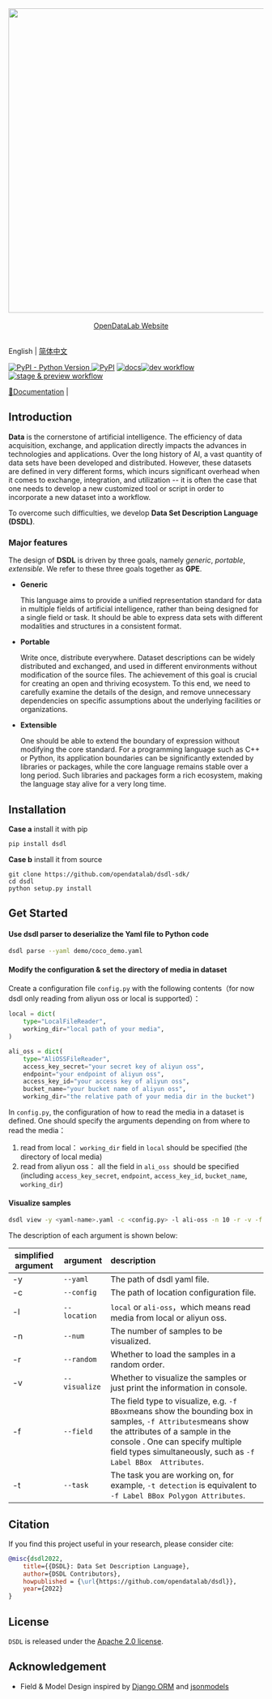 <div align="center">
  <img src="https://raw.githubusercontent.com/opendatalab/dsdl-sdk/2ae5264a7ce1ae6116720478f8fa9e59556bed41/resources/opendatalab.svg" width="600"/>
  <div>&nbsp;</div>
  <div align="center">
    <a href="https://opendatalab.com/"> OpenDataLab Website</a>
    &nbsp;&nbsp;&nbsp;&nbsp;
  </div>
  <div>&nbsp;</div>
</div>

English | [简体中文](README_zh-CN.md)

[![PyPI - Python Version](https://img.shields.io/pypi/pyversions/odl-cli) ](https://pypi.org/project/odl-cli/)[![PyPI](https://img.shields.io/pypi/v/odl-cli)](https://pypi.org/project/odl-cli/) [![docs](https://img.shields.io/badge/docs-latest-blue)](https://github.com/opendatalab/dsdl-sdk/tree/dev-cli/docs)[![dev workflow](https://github.com/opendatalab/dsdl-sdk/actions/workflows/dev.yml/badge.svg?branch=dev)](https://github.com/opendatalab/dsdl-sdk/actions/workflows/dev.yml)[![stage & preview workflow](https://github.com/opendatalab/dsdl-sdk/actions/workflows/preview.yml/badge.svg?branch=dev)](https://github.com/opendatalab/dsdl-sdk/actions/workflows/preview.yml)

[📘Documentation](https://github.com/opendatalab/dsdl-sdk/tree/dev-cli/docs) |

## Introduction

**Data** is the cornerstone of artificial intelligence. The efficiency of data acquisition, exchange, and application directly impacts the advances in technologies and applications. Over the long history of AI, a vast quantity of data sets have been developed and distributed. However, these datasets are defined in very different forms, which incurs significant overhead when it comes to exchange, integration, and utilization -- it is often the case that one needs to develop a new customized tool or script in order to incorporate a new dataset into a workflow.

To overcome such difficulties, we develop **Data Set Description Language (DSDL)**.

### Major features

The design of **DSDL** is driven by three goals, namely *generic*, *portable*, *extensible*. We refer to these three goals together as **GPE**.

* **Generic**

  This language aims to provide a unified representation standard for data in multiple fields of artificial intelligence, rather than being designed for a single field or task. It should be able to express data sets with different modalities and structures in a consistent format.

* **Portable**

  Write once, distribute everywhere. Dataset descriptions can be widely distributed and exchanged, and used in different environments without modification of the source files. The achievement of this goal is crucial for creating an open and thriving ecosystem. To this end, we need to carefully examine the details of the design, and remove unnecessary dependencies on specific assumptions about the underlying facilities or organizations.

* **Extensible**

  One should be able to extend the boundary of expression without modifying the core standard. For a programming language such as C++ or Python, its application boundaries can be significantly extended by libraries or packages, while the core language remains stable over a long period. Such libraries and packages form a rich ecosystem, making the language stay alive for a very long time.

## Installation

**Case a** install it with pip

```bash
pip install dsdl
```

**Case b** install it from source

```shell
git clone https://github.com/opendatalab/dsdl-sdk/
cd dsdl
python setup.py install
```

## Get Started

#### Use dsdl parser to deserialize the Yaml file to Python code
```bash
dsdl parse --yaml demo/coco_demo.yaml
```

#### Modify the configuration & set the directory of media in dataset

Create a configuration file `config.py` with the following contents（for now dsdl only reading from aliyun oss or local is supported）：

```python
local = dict(
    type="LocalFileReader",
    working_dir="local path of your media",
)

ali_oss = dict(
    type="AliOSSFileReader",
    access_key_secret="your secret key of aliyun oss",
    endpoint="your endpoint of aliyun oss",
    access_key_id="your access key of aliyun oss",
    bucket_name="your bucket name of aliyun oss",
    working_dir="the relative path of your media dir in the bucket")
```

 In `config.py`, the configuration of how to read the media in a dataset is defined. One should specify the arguments depending on from where to read the media：  

1. read from local： `working_dir` field in `local` should be specified (the directory of local media)    
2. read from aliyun oss： all the field in `ali_oss `should be specified (including `access_key_secret`, `endpoint`, `access_key_id`, `bucket_name`, `working_dir`)  

#### Visualize samples

   ```bash
   dsdl view -y <yaml-name>.yaml -c <config.py> -l ali-oss -n 10 -r -v -f Label BBox Attributes
   ```

The description of each argument is shown below:  

| simplified  argument | argument      | description                                                                                                                                                                                                                                        |
| -------------------- | ------------- | :------------------------------------------------------------------------------------------------------------------------------------------------------------------------------------------------------------------------------------------------- |
| -y                   | `--yaml`      | The path of dsdl yaml file.                                                                                                                                                                                                                        |
| -c                   | `--config`    | The path of  location configuration file.                                                                                                                                                                                                          |
| -l                   | `--location`  | `local` or `ali-oss`，which means read media from local or aliyun oss.                                                                                                                                                                             |
| -n                   | `--num`       | The number of samples to be visualized.                                                                                                                                                                                                            |
| -r                   | `--random`    | Whether to load the samples in a random order.                                                                                                                                                                                                     |
| -v                   | `--visualize` | Whether to visualize the samples or just print the information in console.                                                                                                                                                                         |
| -f                   | `--field`     | The field type to visualize, e.g. `-f BBox`means show the bounding box in samples, `-f Attributes`means show the attributes of a sample in the console . One can specify multiple field types simultaneously, such as `-f Label BBox  Attributes`. |
| -t                   | `--task`      | The task you are working on, for example, `-t detection` is equivalent to `-f Label BBox Polygon Attributes`.                                                                                                                                      |

## Citation

If you find this project useful in your research, please consider cite:

```bibtex
@misc{dsdl2022,
    title={{DSDL}: Data Set Description Language},
    author={DSDL Contributors},
    howpublished = {\url{https://github.com/opendatalab/dsdl}},
    year={2022}
}
```

## License

`DSDL` is released under the [Apache 2.0 license](LICENSE).

## Acknowledgement

* Field & Model Design inspired by [Django ORM](https://www.djangoproject.com/) and [jsonmodels](https://github.com/jazzband/jsonmodels)
